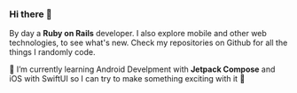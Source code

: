 ### Hi there 👋

By day a **Ruby on Rails** developer. I also explore mobile and other web technologies, to see what's new. Check my repositories on Github for all the things I randomly code.

🌱 I’m currently learning Android Develpment with **Jetpack Compose** and iOS with SwiftUI so I can try to make something exciting with it :star2:<br>

<!--
**zprima/zprima** is a ✨ _special_ ✨ repository because its `README.md` (this file) appears on your GitHub profile.

Here are some ideas to get you started:

- 🔭 I’m currently working on ...
- 🌱 I’m currently learning ...
- 👯 I’m looking to collaborate on ...
- 🤔 I’m looking for help with ...
- 💬 Ask me about ...
- 📫 How to reach me: ...
- 😄 Pronouns: ...
- ⚡ Fun fact: ...
-->
